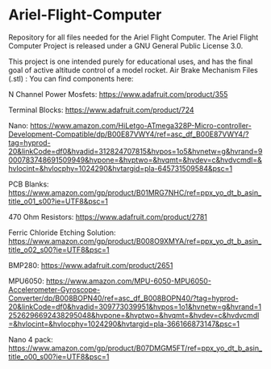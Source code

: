# Ariel-Flight-Computer
Repository for all files needed for the Ariel Flight Computer.
The Ariel Flight Computer Project is released under a GNU General Public License 3.0.

This project is one intended purely for educational uses, and has the final goal of active altitude control of a model rocket.
Air Brake Mechanism Files (.stl) :
You can find components here:

N Channel Power Mosfets: 
https://www.adafruit.com/product/355

Terminal Blocks: 
https://www.adafruit.com/product/724

Nano: 
https://www.amazon.com/HiLetgo-ATmega328P-Micro-controller-Development-Compatible/dp/B00E87VWY4/ref=asc_df_B00E87VWY4/?tag=hyprod-20&linkCode=df0&hvadid=312824707815&hvpos=1o5&hvnetw=g&hvrand=9000783748691509949&hvpone=&hvptwo=&hvqmt=&hvdev=c&hvdvcmdl=&hvlocint=&hvlocphy=1024290&hvtargid=pla-645731509584&psc=1

PCB Blanks:
https://www.amazon.com/gp/product/B01MRG7NHC/ref=ppx_yo_dt_b_asin_title_o01_s00?ie=UTF8&psc=1

470 Ohm Resistors: 
https://www.adafruit.com/product/2781

Ferric Chloride Etching Solution:
https://www.amazon.com/gp/product/B008O9XMYA/ref=ppx_yo_dt_b_asin_title_o02_s00?ie=UTF8&psc=1

BMP280: 
https://www.adafruit.com/product/2651

MPU6050:
https://www.amazon.com/MPU-6050-MPU6050-Accelerometer-Gyroscope-Converter/dp/B008BOPN40/ref=asc_df_B008BOPN40/?tag=hyprod-20&linkCode=df0&hvadid=309773039951&hvpos=1o1&hvnetw=g&hvrand=12526296692438295048&hvpone=&hvptwo=&hvqmt=&hvdev=c&hvdvcmdl=&hvlocint=&hvlocphy=1024290&hvtargid=pla-366166873147&psc=1

Nano 4 pack:
https://www.amazon.com/gp/product/B07DMGM5FT/ref=ppx_yo_dt_b_asin_title_o00_s00?ie=UTF8&psc=1
